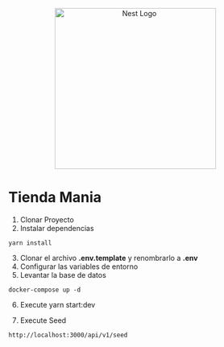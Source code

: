 <p align="center">
  <a href="http://nestjs.com/" target="blank"><img src="https://nestjs.com/img/logo_text.svg" width="320" alt="Nest Logo" /></a>
</p>


# Tienda Mania

1. Clonar Proyecto
2. Instalar dependencias
```
yarn install
```
3. Clonar el archivo __.env.template__ y renombrarlo a __.env__
4. Configurar las variables de entorno
5. Levantar la base de datos
```
docker-compose up -d
```

6. Execute yarn start:dev

7. Execute Seed
```
http://localhost:3000/api/v1/seed
```